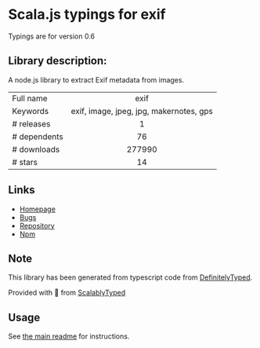 
# Scala.js typings for exif

Typings are for version 0.6

## Library description:
A node.js library to extract Exif metadata from images.

|                    |                 |
| ------------------ | :-------------: |
| Full name          | exif |
| Keywords           | exif, image, jpeg, jpg, makernotes, gps |
| # releases         | 1 |
| # dependents       | 76 |
| # downloads        | 277990 |
| # stars            | 14 |

## Links
- [Homepage](https://github.com/gomfunkel/node-exif#readme)
- [Bugs](https://github.com/gomfunkel/node-exif/issues)
- [Repository](https://github.com/gomfunkel/node-exif)
- [Npm](https://www.npmjs.com/package/exif)
    


## Note
This library has been generated from typescript code from [DefinitelyTyped](https://definitelytyped.org).

Provided with :purple_heart: from [ScalablyTyped](https://github.com/oyvindberg/ScalablyTyped)

## Usage
See [the main readme](../../readme.md) for instructions.


